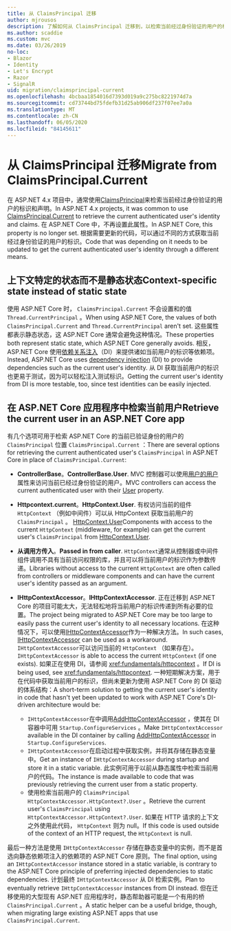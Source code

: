 ```yaml
---
title: 从 ClaimsPrincipal 迁移
author: mjrousos
description: 了解如何从 ClaimsPrincipal 迁移到，以检索当前经过身份验证的用户的标识和 ASP.NET Core 中的声明。
ms.author: scaddie
ms.custom: mvc
ms.date: 03/26/2019
no-loc:
- Blazor
- Identity
- Let's Encrypt
- Razor
- SignalR
uid: migration/claimsprincipal-current
ms.openlocfilehash: 4bcbaa1854016d7393d019a9c275bc8221974d7a
ms.sourcegitcommit: cd73744bd75fdefb31d25ab906df237f07ee7a0a
ms.translationtype: MT
ms.contentlocale: zh-CN
ms.lasthandoff: 06/05/2020
ms.locfileid: "84145611"
---
```

# <a name="migrate-from-claimsprincipalcurrent"></a><span data-ttu-id="92c52-103">从 ClaimsPrincipal 迁移</span><span class="sxs-lookup"><span data-stu-id="92c52-103">Migrate from ClaimsPrincipal.Current</span></span>

<span data-ttu-id="92c52-104">在 ASP.NET 4.x 项目中，通常使用[ClaimsPrincipal](/dotnet/api/system.security.claims.claimsprincipal.current)来检索当前经过身份验证的用户的标识和声明。</span><span class="sxs-lookup"><span data-stu-id="92c52-104">In ASP.NET 4.x projects, it was common to use [ClaimsPrincipal.Current](/dotnet/api/system.security.claims.claimsprincipal.current) to retrieve the current authenticated user's identity and claims.</span></span> <span data-ttu-id="92c52-105">在 ASP.NET Core 中，不再设置此属性。</span><span class="sxs-lookup"><span data-stu-id="92c52-105">In ASP.NET Core, this property is no longer set.</span></span> <span data-ttu-id="92c52-106">根据需要更新的代码，可以通过不同的方式获取当前经过身份验证的用户的标识。</span><span class="sxs-lookup"><span data-stu-id="92c52-106">Code that was depending on it needs to be updated to get the current authenticated user's identity through a different means.</span></span>

## <a name="context-specific-state-instead-of-static-state"></a><span data-ttu-id="92c52-107">上下文特定的状态而不是静态状态</span><span class="sxs-lookup"><span data-stu-id="92c52-107">Context-specific state instead of static state</span></span>

<span data-ttu-id="92c52-108">使用 ASP.NET Core 时， `ClaimsPrincipal.Current` 不会设置和的值 `Thread.CurrentPrincipal` 。</span><span class="sxs-lookup"><span data-stu-id="92c52-108">When using ASP.NET Core, the values of both `ClaimsPrincipal.Current` and `Thread.CurrentPrincipal` aren't set.</span></span> <span data-ttu-id="92c52-109">这些属性都表示静态状态，这 ASP.NET Core 通常会避免这种情况。</span><span class="sxs-lookup"><span data-stu-id="92c52-109">These properties both represent static state, which ASP.NET Core generally avoids.</span></span> <span data-ttu-id="92c52-110">相反，ASP.NET Core 使用[依赖关系注入](xref:fundamentals/dependency-injection)（DI）来提供诸如当前用户的标识等依赖项。</span><span class="sxs-lookup"><span data-stu-id="92c52-110">Instead, ASP.NET Core uses [dependency injection](xref:fundamentals/dependency-injection) (DI) to provide dependencies such as the current user's identity.</span></span> <span data-ttu-id="92c52-111">从 DI 获取当前用户的标识也更易于测试，因为可以轻松注入测试标识。</span><span class="sxs-lookup"><span data-stu-id="92c52-111">Getting the current user's identity from DI is more testable, too, since test identities can be easily injected.</span></span>

## <a name="retrieve-the-current-user-in-an-aspnet-core-app"></a><span data-ttu-id="92c52-112">在 ASP.NET Core 应用程序中检索当前用户</span><span class="sxs-lookup"><span data-stu-id="92c52-112">Retrieve the current user in an ASP.NET Core app</span></span>

<span data-ttu-id="92c52-113">有几个选项可用于检索 ASP.NET Core 的当前已验证身份的用户的 `ClaimsPrincipal` 位置 `ClaimsPrincipal.Current` ：</span><span class="sxs-lookup"><span data-stu-id="92c52-113">There are several options for retrieving the current authenticated user's `ClaimsPrincipal` in ASP.NET Core in place of `ClaimsPrincipal.Current`:</span></span>

* <span data-ttu-id="92c52-114">**ControllerBase**。</span><span class="sxs-lookup"><span data-stu-id="92c52-114">**ControllerBase.User**.</span></span> <span data-ttu-id="92c52-115">MVC 控制器可以使用[用户的用户](/dotnet/api/microsoft.aspnetcore.mvc.controllerbase.user)属性来访问当前已经过身份验证的用户。</span><span class="sxs-lookup"><span data-stu-id="92c52-115">MVC controllers can access the current authenticated user with their [User](/dotnet/api/microsoft.aspnetcore.mvc.controllerbase.user) property.</span></span>
* <span data-ttu-id="92c52-116">**Httpcontext.current**。</span><span class="sxs-lookup"><span data-stu-id="92c52-116">**HttpContext.User**.</span></span> <span data-ttu-id="92c52-117">有权访问当前的组件 `HttpContext` （例如中间件）可以从 HttpContext 获取当前用户的 `ClaimsPrincipal` 。 [HttpContext.User](/dotnet/api/microsoft.aspnetcore.http.httpcontext.user)</span><span class="sxs-lookup"><span data-stu-id="92c52-117">Components with access to the current `HttpContext` (middleware, for example) can get the current user's `ClaimsPrincipal` from [HttpContext.User](/dotnet/api/microsoft.aspnetcore.http.httpcontext.user).</span></span>
* <span data-ttu-id="92c52-118">**从调用方传入**。</span><span class="sxs-lookup"><span data-stu-id="92c52-118">**Passed in from caller**.</span></span> <span data-ttu-id="92c52-119">`HttpContext`通常从控制器或中间件组件调用不具有当前访问权限的库，并且可以将当前用户的标识作为参数传递。</span><span class="sxs-lookup"><span data-stu-id="92c52-119">Libraries without access to the current `HttpContext` are often called from controllers or middleware components and can have the current user's identity passed as an argument.</span></span>
* <span data-ttu-id="92c52-120">**IHttpContextAccessor**。</span><span class="sxs-lookup"><span data-stu-id="92c52-120">**IHttpContextAccessor**.</span></span> <span data-ttu-id="92c52-121">正在迁移到 ASP.NET Core 的项目可能太大，无法轻松地将当前用户的标识传递到所有必要的位置。</span><span class="sxs-lookup"><span data-stu-id="92c52-121">The project being migrated to ASP.NET Core may be too large to easily pass the current user's identity to all necessary locations.</span></span> <span data-ttu-id="92c52-122">在这种情况下，可以使用[IHttpContextAccessor](/dotnet/api/microsoft.aspnetcore.http.ihttpcontextaccessor)作为一种解决方法。</span><span class="sxs-lookup"><span data-stu-id="92c52-122">In such cases, [IHttpContextAccessor](/dotnet/api/microsoft.aspnetcore.http.ihttpcontextaccessor) can be used as a workaround.</span></span> <span data-ttu-id="92c52-123">`IHttpContextAccessor`可以访问当前的 `HttpContext` （如果存在）。</span><span class="sxs-lookup"><span data-stu-id="92c52-123">`IHttpContextAccessor` is able to access the current `HttpContext` (if one exists).</span></span> <span data-ttu-id="92c52-124">如果正在使用 DI，请参阅 <xref:fundamentals/httpcontext> 。</span><span class="sxs-lookup"><span data-stu-id="92c52-124">If DI is being used, see <xref:fundamentals/httpcontext>.</span></span> <span data-ttu-id="92c52-125">一种短期解决方案，用于在代码中获取当前用户的标识，但尚未更新为使用 ASP.NET Core 的 DI 驱动的体系结构：</span><span class="sxs-lookup"><span data-stu-id="92c52-125">A short-term solution to getting the current user's identity in code that hasn't yet been updated to work with ASP.NET Core's DI-driven architecture would be:</span></span>

  * <span data-ttu-id="92c52-126">`IHttpContextAccessor`在中调用[AddHttpContextAccessor](https://github.com/aspnet/Hosting/issues/793) ，使其在 DI 容器中可用 `Startup.ConfigureServices` 。</span><span class="sxs-lookup"><span data-stu-id="92c52-126">Make `IHttpContextAccessor` available in the DI container by calling [AddHttpContextAccessor](https://github.com/aspnet/Hosting/issues/793) in `Startup.ConfigureServices`.</span></span>
  * <span data-ttu-id="92c52-127">`IHttpContextAccessor`在启动过程中获取实例，并将其存储在静态变量中。</span><span class="sxs-lookup"><span data-stu-id="92c52-127">Get an instance of `IHttpContextAccessor` during startup and store it in a static variable.</span></span> <span data-ttu-id="92c52-128">此实例可用于以前从静态属性中检索当前用户的代码。</span><span class="sxs-lookup"><span data-stu-id="92c52-128">The instance is made available to code that was previously retrieving the current user from a static property.</span></span>
  * <span data-ttu-id="92c52-129">使用检索当前用户的 `ClaimsPrincipal` `HttpContextAccessor.HttpContext?.User` 。</span><span class="sxs-lookup"><span data-stu-id="92c52-129">Retrieve the current user's `ClaimsPrincipal` using `HttpContextAccessor.HttpContext?.User`.</span></span> <span data-ttu-id="92c52-130">如果在 HTTP 请求的上下文之外使用此代码， `HttpContext` 则为 null。</span><span class="sxs-lookup"><span data-stu-id="92c52-130">If this code is used outside of the context of an HTTP request, the `HttpContext` is null.</span></span>

<span data-ttu-id="92c52-131">最后一种方法是使用 `IHttpContextAccessor` 存储在静态变量中的实例，而不是首选向静态依赖项注入的依赖项的 ASP.NET Core 原则。</span><span class="sxs-lookup"><span data-stu-id="92c52-131">The final option, using an `IHttpContextAccessor` instance stored in a static variable, is contrary to the ASP.NET Core principle of preferring injected dependencies to static dependencies.</span></span> <span data-ttu-id="92c52-132">计划最终 `IHttpContextAccessor` 从 DI 检索实例。</span><span class="sxs-lookup"><span data-stu-id="92c52-132">Plan to eventually retrieve `IHttpContextAccessor` instances from DI instead.</span></span> <span data-ttu-id="92c52-133">但在迁移使用的大型现有 ASP.NET 应用程序时，静态帮助器可能是一个有用的桥 `ClaimsPrincipal.Current` 。</span><span class="sxs-lookup"><span data-stu-id="92c52-133">A static helper can be a useful bridge, though, when migrating large existing ASP.NET apps that use `ClaimsPrincipal.Current`.</span></span>
